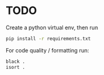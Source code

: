 # TODO

Create a python virtual env, then run
```sh
pip install -r requirements.txt
```

For code quality / formatting run:
```sh
black .
isort .
```